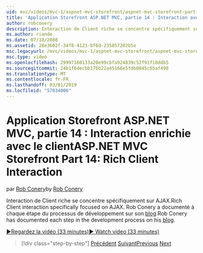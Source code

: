 ```yaml
---
uid: mvc/videos/mvc-1/aspnet-mvc-storefront/aspnet-mvc-storefront-part-14-rich-client-interaction
title: 'Application Storefront ASP.NET MVC, partie 14 : Interaction avec le Client | Microsoft Docs'
author: robconery
description: Interaction de Client riche se concentre spécifiquement sur AJAX. Rob Conery a documenté à chaque étape du processus de développement sur son blog.
ms.author: riande
ms.date: 07/10/2008
ms.assetid: 28e3602f-34f8-4123-bf6d-235857202b5e
msc.legacyurl: /mvc/videos/mvc-1/aspnet-mvc-storefront/aspnet-mvc-storefront-part-14-rich-client-interaction
msc.type: video
ms.openlocfilehash: 29997160133a20e99cbfa924839c52f91f18ddb5
ms.sourcegitcommit: 24b1f6decbb17bb22a45166e5fdb0845c65af498
ms.translationtype: MT
ms.contentlocale: fr-FR
ms.lasthandoff: 03/01/2019
ms.locfileid: "57034006"
---
```

<a name="aspnet-mvc-storefront-part-14-rich-client-interaction"></a><span data-ttu-id="fbc30-104">Application Storefront ASP.NET MVC, partie 14 : Interaction enrichie avec le client</span><span class="sxs-lookup"><span data-stu-id="fbc30-104">ASP.NET MVC Storefront Part 14: Rich Client Interaction</span></span>
====================
<span data-ttu-id="fbc30-105">par [Rob Conery](https://github.com/robconery)</span><span class="sxs-lookup"><span data-stu-id="fbc30-105">by [Rob Conery](https://github.com/robconery)</span></span>

<span data-ttu-id="fbc30-106">Interaction de Client riche se concentre spécifiquement sur AJAX.</span><span class="sxs-lookup"><span data-stu-id="fbc30-106">Rich Client interaction specifically focused on AJAX.</span></span> <span data-ttu-id="fbc30-107">Rob Conery a documenté à chaque étape du processus de développement sur son [blog](http://blog.wekeroad.com/mvc-storefront/mvcstore-part-14/).</span><span class="sxs-lookup"><span data-stu-id="fbc30-107">Rob Conery has documented each step in the development process on his [blog](http://blog.wekeroad.com/mvc-storefront/mvcstore-part-14/).</span></span>

[<span data-ttu-id="fbc30-108">&#9654;Regardez la vidéo (33 minutes)</span><span class="sxs-lookup"><span data-stu-id="fbc30-108">&#9654; Watch video (33 minutes)</span></span>](https://channel9.msdn.com/Blogs/ASP-NET-Site-Videos/aspnet-mvc-storefront-part-14-rich-client-interaction)

> [!div class="step-by-step"]
> <span data-ttu-id="fbc30-109">[Précédent](aspnet-mvc-storefront-part-13-dependency-injection.md)
> [Suivant](aspnet-mvc-storefront-part-15-public-code-review.md)</span><span class="sxs-lookup"><span data-stu-id="fbc30-109">[Previous](aspnet-mvc-storefront-part-13-dependency-injection.md)
[Next](aspnet-mvc-storefront-part-15-public-code-review.md)</span></span>
